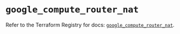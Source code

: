 # `google_compute_router_nat`

Refer to the Terraform Registry for docs: [`google_compute_router_nat`](https://registry.terraform.io/providers/hashicorp/google/6.20.0/docs/resources/compute_router_nat).
